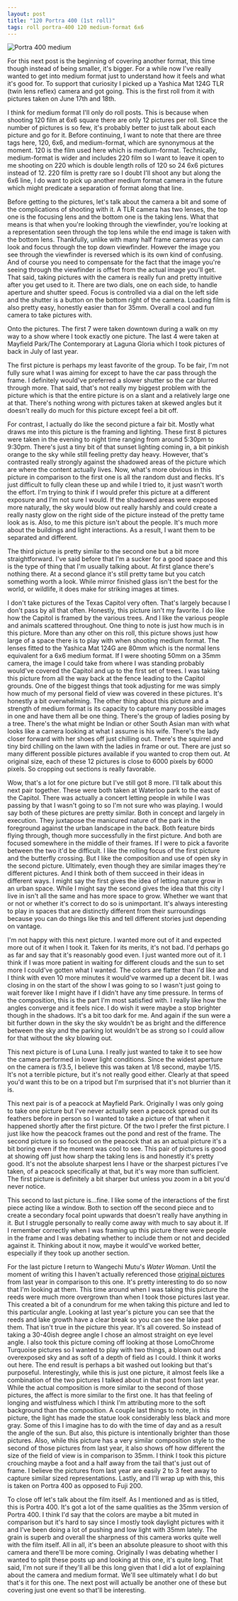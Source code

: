 ```yaml
---
layout: post
title: "120 Portra 400 (1st roll)"
tags: roll portra-400 120 medium-format 6x6
---
```


![Portra 400 medium](/assets/rolls/Portra400-medium-1.jpg)

For this next post is the beginning of covering another format, this time though instead of being smaller, it's bigger. For a while now I've really wanted to get into medium format just to understand how it feels and what it's good for. To support that curiosity I picked up a Yashica Mat 124G TLR (twin lens reflex) camera and got going. This is the first roll from it with pictures taken on June 17th and 18th.

I think for medium format I'll only do roll posts. This is because when shooting 120 film at 6x6 square there are only 12 pictures per roll. Since the number of pictures is so few, it's probably better to just talk about each picture and go for it. Before continuing, I want to note that there are three tags here, 120, 6x6, and medium-format, which are synonymous at the moment. 120 is the film used here which is medium-format. Technically, medium-format is wider and includes 220 film so I want to leave it open to me shooting on 220 which is double length rolls of 120 so 24 6x6 pictures instead of 12. 220 film is pretty rare so I doubt I'll shoot any but along the 6x6 line, I do want to pick up another medium format camera in the future which might predicate a separation of format along that line.

Before getting to the pictures, let's talk about the camera a bit and some of the complications of shooting with it. A TLR camera has two lenses, the top one is the focusing lens and the bottom one is the taking lens. What that means is that when you're looking through the viewfinder, you're looking at a representation seen through the top lens while the end image is taken with the bottom lens. Thankfully, unlike with many half frame cameras you can look and focus through the top down viewfinder. However the image you see through the viewfinder is reversed which is its own kind of confusing. And of course you need to compensate for the fact that the image you're seeing through the viewfinder is offset from the actual image you'll get. That said, taking pictures with the camera is really fun and pretty intuitive after you get used to it. There are two dials, one on each side, to handle aperture and shutter speed. Focus is controlled via a dial on the left side and the shutter is a button on the bottom right of the camera. Loading film is also pretty easy, honestly easier than for 35mm. Overall a cool and fun camera to take pictures with.

Onto the pictures. The first 7 were taken downtown during a walk on my way to a show where I took exactly one picture. The last 4 were taken at Mayfield Park/The Contemporary at Laguna Gloria which I took pictures of back in July of last year.

The first picture is perhaps my least favorite of the group. To be fair, I'm not fully sure what I was aiming for except to have the car pass through the frame. I definitely would've preferred a slower shutter so the car blurred through more. That said, that's not really my biggest problem with the picture which is that the entire picture is on a slant and a relatively large one at that. There's nothing wrong with pictures taken at skewed angles but it doesn't really do much for this picture except feel a bit off.

For contrast, I actually do like the second picture a fair bit. Mostly what draws me into this picture is the framing and lighting. These first 8 pictures were taken in the evening to night time ranging from around 5:30pm to 9:30pm. There's just a tiny bit of that sunset lighting coming in, a bit pinkish orange to the sky while still feeling pretty day heavy. However, that's contrasted really strongly against the shadowed areas of the picture which are where the content actually lives. Now, what's more obvious in this picture in comparison to the first one is all the random dust and flecks. It's just difficult to fully clean these up and while I tried to, it just wasn't worth the effort. I'm trying to think if I would prefer this picture at a different exposure and I'm not sure I would. If the shadowed areas were exposed more naturally, the sky would blow out really harshly and could create a really nasty glow on the right side of the picture instead of the pretty tame look as is. Also, to me this picture isn't about the people. It's much more about the buildings and light interactions. As a result, I want them to be separated and different.

The third picture is pretty similar to the second one but a bit more straightforward. I've said before that I'm a sucker for a good space and this is the type of thing that I'm usually talking about. At first glance there's nothing there. At a second glance it's still pretty tame but you catch something worth a look. While mirror finished glass isn't the best for the world, or wildlife, it does make for striking images at times.

I don't take pictures of the Texas Capitol very often. That's largely because I don't pass by all that often. Honestly, this picture isn't my favorite. I do like how the Capitol is framed by the various trees. And I like the various people and animals scattered throughout. One thing to note is just how much is in this picture. More than any other on this roll, this picture shows just how large of a space there is to play with when shooting medium format. The lenses fitted to the Yashica Mat 124G are 80mm which is the normal lens equivalent for a 6x6 medium format. If I were shooting 50mm on a 35mm camera, the image I could take from where I was standing probably would've covered the Capitol and up to the first set of trees. I was taking this picture from all the way back at the fence leading to the Capitol grounds. One of the biggest things that took adjusting for me was simply how much of my personal field of view was covered in these pictures. It's honestly a bit overwhelming. The other thing about this picture and a strength of medium format is its capacity to capture many possible images in one and have them all be one thing. There's the group of ladies posing by a tree. There's the what might be Indian or other South Asian man with what looks like a camera looking at what I assume is his wife. There's the lady closer forward with her shoes off just chilling out. There's the squirrel and tiny bird chilling on the lawn with the ladies in frame or out. There are just so many different possible pictures available if you wanted to crop them out. At original size, each of these 12 pictures is close to 6000 pixels by 6000 pixels. So cropping out sections is really favorable.

Wow, that's a lot for one picture but I've still got 8 more. I'll talk about this next pair together. These were both taken at Waterloo park to the east of the Capitol. There was actually a concert letting people in while I was passing by that I wasn't going to so I'm not sure who was playing. I would say both of these pictures are pretty similar. Both in concept and largely in execution. They juxtapose the manicured nature of the park in the foreground against the urban landscape in the back. Both feature birds flying through, though more successfully in the first picture. And both are focused somewhere in the middle of their frames. If I were to pick a favorite between the two it'd be difficult. I like the rolling focus of the first picture and the butterfly crossing. But I like the composition and use of open sky in the second picture. Ultimately, even though they are similar images they're different pictures. And I think both of them succeed in their ideas in different ways. I might say the first gives the idea of letting nature grow in an urban space. While I might say the second gives the idea that this city I live in isn't all the same and has more space to grow. Whether we want that or not or whether it's correct to do so is unimportant. It's always interesting to play in spaces that are distinctly different from their surroundings because you can do things like this and tell different stories just depending on vantage.

I'm not happy with this next picture. I wanted more out of it and expected more out of it when I took it. Taken for its merits, it's not bad. I'd perhaps go as far and say that it's reasonably good even. I just wanted more out of it. I think if I was more patient in waiting for different clouds and the sun to set more I could've gotten what I wanted. The colors are flatter than I'd like and I think with even 10 more minutes it would've warmed up a decent bit. I was closing in on the start of the show I was going to so I wasn't just going to wait forever like I might have if I didn't have any time pressure. In terms of the composition, this is the part I'm most satisfied with. I really like how the angles converge and it feels nice. I do wish it were maybe a stop brighter though in the shadows. It's a bit too dark for me. And again if the sun were a bit further down in the sky the sky wouldn't be as bright and the difference between the sky and the parking lot wouldn't be as strong so I could allow for that without the sky blowing out.

This next picture is of Luna Luna. I really just wanted to take it to see how the camera performed in lower light conditions. Since the widest aperture on the camera is f/3.5, I believe this was taken at 1/8 second, maybe 1/15. It's not a terrible picture, but it's not really good either. Clearly at that speed you'd want this to be on a tripod but I'm surprised that it's not blurrier than it is.

This next pair is of a peacock at Mayfield Park. Originally I was only going to take one picture but I've never actually seen a peacock spread out its feathers before in person so I wanted to take a picture of that when it happened shortly after the first picture. Of the two I prefer the first picture. I just like how the peacock frames out the pond and rest of the frame. The second picture is so focused on the peacock that as an actual picture it's a bit boring even if the moment was cool to see. This pair of pictures is good at showing off just how sharp the taking lens is and honestly it's pretty good. It's not the absolute sharpest lens I have or the sharpest pictures I've taken, of a peacock specifically at that, but it's way more than sufficient. The first picture is definitely a bit sharper but unless you zoom in a bit you'd never notice.

This second to last picture is...fine. I like some of the interactions of the first piece acting like a window. Both to section off the second piece and to create a secondary focal point upwards that doesn't really have anything in it. But I struggle personally to really come away with much to say about it. If I remember correctly when I was framing up this picture there were people in the frame and I was debating whether to include them or not and decided against it. Thinking about it now, maybe it would've worked better, especially if they took up another section.

For the last picture I return to Wangechi Mutu's *Water Woman*. Until the moment of writing this I haven't actually referenced those <a href="/2022/07/31/water-woman.html">original pictures</a> from last year in comparison to this one. It's pretty interesting to do so now that I'm looking at them. This time around when I was taking this picture the reeds were much more overgrown than when I took those pictures last year. This created a bit of a conundrum for me when taking this picture and led to this particular angle. Looking at last year's picture you can see that the reeds and lake growth have a clear break so you can see the lake past them. That isn't true in the picture this year. It's all covered. So instead of taking a 30-40ish degree angle I chose an almost straight on eye level angle. I also took this picture coming off looking at those LomoChrome Turquoise pictures so I wanted to play with two things, a blown out and overexposed sky and as soft of a depth of field as I could. I think it works out here. The end result is perhaps a bit washed out looking but that's purposeful. Interestingly, while this is just one picture, it almost feels like a combination of the two pictures I talked about in that post from last year. While the actual composition is more similar to the second of those pictures, the affect is more similar to the first one. It has that feeling of longing and wistfulness which I think I'm attributing more to the soft background than the composition. A couple last things to note, in this picture, the light has made the statue look considerably less black and more gray. Some of this I imagine has to do with the time of day and as a result the angle of the sun. But also, this picture is intentionally brighter than those pictures. Also, while this picture has a very similar composition style to the second of those pictures from last year, it also shows off how different the size of the field of view is in comparison to 35mm. I think I took this picture crouching maybe a foot and a half away from the tail that's just out of frame. I believe the pictures from last year are easily 2 to 3 feet away to capture similar sized representations. Lastly, and I'll wrap up with this, this is taken on Portra 400 as opposed to Fuji 200.

To close off let's talk about the film itself. As I mentioned and as is titled, this is Portra 400. It's got a lot of the same qualities as the 35mm version of Portra 400. I think I'd say that the colors are maybe a bit muted in comparison but it's hard to say since I mostly took daylight pictures with it and I've been doing a lot of pushing and low light with 35mm lately. The grain is superb and overall the sharpness of this camera works quite well with the film itself. All in all, it's been an absolute pleasure to shoot with this camera and there'll be more coming. Originally I was debating whether I wanted to split these posts up and looking at this one, it's quite long. That said, I'm not sure if they'll all be this long given that I did a lot of explaining about the camera and medium format. We'll see ultimately what I do but that's it for this one. The next post will actually be another one of these but covering just one event so that'll be interesting.
